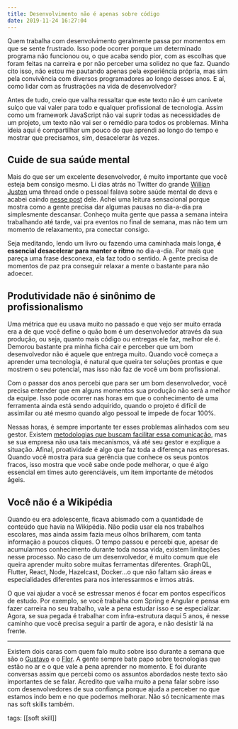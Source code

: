 ```yaml
---
title: Desenvolvimento não é apenas sobre código
date: 2019-11-24 16:27:04
---
```


Quem trabalha com desenvolvimento geralmente passa por momentos em que se sente frustrado. Isso pode ocorrer porque um determinado programa não funcionou ou, o que acaba sendo pior, com as escolhas que foram feitas na carreira e por não perceber uma solidez no que faz. Quando cito isso, não estou me pautando apenas pela experiência própria, mas sim pela convivência com diversos programadores ao longo desses anos. E aí, como lidar com as frustrações na vida de desenvolvedor?

Antes de tudo, creio que valha ressaltar que este texto não é um canivete suíço que vai valer para todo e qualquer profissional de tecnologia. Assim como um framework JavaScript não vai suprir todas as necessidades de um projeto, um texto não vai ser o remédio para todos os problemas. Minha ideia aqui é compartilhar um pouco do que aprendi ao longo do tempo e mostrar que precisamos, sim, desacelerar às vezes.

## Cuide de sua saúde mental 
Mais do que ser um excelente desenvolvedor, é muito importante que você esteja bem consigo mesmo. Li dias atrás no Twitter do grande [Willian Justen](https://www.linkedin.com/in/willianjusten/) uma thread onde o pessoal falava sobre saúde mental de devs e acabei caindo [nesse post](https://willianjusten.com.br/saude-deve-ser-a-prioridade/) dele. Achei uma leitura sensacional porque mostra como a gente precisa dar algumas pausas no dia-a-dia pra simplesmente descansar. Conheço muita gente que passa a semana inteira trabalhando até tarde, vai pra eventos no final de semana, mas não tem um momento de relaxamento, pra conectar consigo.

Seja meditando, lendo um livro ou fazendo uma caminhada mais longa, **é essencial desacelerar para manter o ritmo** no dia-a-dia. Por mais que pareça uma frase desconexa, ela faz todo o sentido. A gente precisa de momentos de paz pra conseguir relaxar a mente o bastante para não adoecer.

## Produtividade não é sinônimo de profissionalismo

Uma métrica que eu usava muito no passado e que vejo ser muito errada era a de que você define o quão bom é um desenvolvedor através da sua produção, ou seja, quanto mais código ou entregas ele faz, melhor ele é. Demorou bastante pra minha ficha cair e perceber que um bom desenvolvedor não é aquele que entrega muito. Quando você começa a aprender uma tecnologia, é natural que queira ter soluções prontas e que mostrem o seu potencial, mas isso não faz de você um bom profissional.

Com o passar dos anos percebi que para ser um bom desenvolvedor, você precisa entender que em alguns momentos sua produção não será a melhor da equipe. Isso pode ocorrer nas horas em que o conhecimento de uma ferramenta ainda está sendo adquirido, quando o projeto é difícil de assimilar ou até mesmo quando algo pessoal te impede de focar 100%.

Nessas horas, é sempre importante ter esses problemas alinhados com seu gestor. Existem [metodologias que buscam facilitar essa comunicação](https://qulture.rocks/blog/como-fazer-uma-one-on-one-e-por-que/), mas se sua empresa não usa tais mecanismos, vá até seu gestor e explique a situação. Afinal, proatividade é algo que faz toda a diferença nas empresas. Quando você mostra para sua gerência que conhece os seus pontos fracos, isso mostra que você sabe onde pode melhorar, o que é algo essencial em times auto gerenciáveis, um item importante de métodos ágeis.

## Você não é a Wikipédia

Quando eu era adolescente, ficava abismado com a quantidade de conteúdo que havia na Wikipédia. Não podia usar ela nos trabalhos escolares, mas ainda assim fazia meus olhos brilharem, com tanta informação a poucos cliques. O tempo passou e percebi que, apesar de acumularmos conhecimento durante toda nossa vida, existem limitações nesse processo. No caso de um desenvolvedor, é muito comum que ele queira aprender muito sobre muitas ferramentas diferentes. GraphQL, Flutter, React, Node, Hazelcast, Docker...o que não faltam são áreas e especialidades diferentes para nos interessarmos e irmos atrás.


O que vai ajudar a você se estressar menos é focar em pontos específicos de estudo. Por exemplo, se você trabalha com Spring e Angular e pensa em fazer carreira no seu trabalho, vale a pena estudar isso e se especializar. Agora, se sua pegada é trabalhar com infra-estrutura daqui 5 anos, é nesse caminho que você precisa seguir a partir de agora, e não desistir lá na frente.

---

Existem dois caras com quem falo muito sobre isso durante a semana que são o [Gustavo](https://www.linkedin.com/in/gustavobcx/) e o [Flor](https://www.linkedin.com/in/carlos-gabriel-goiani-flor-4a2ab5150). A gente sempre bate papo sobre tecnologias que estão no ar e o que vale a pena aprender no momento. E foi durante conversas assim que percebi como os assuntos abordados neste texto são importantes de se falar. Acredito que valha muito a pena falar sobre isso com desenvolvedores de sua confiança porque ajuda a perceber no que estamos indo bem e no que podemos melhorar. Não só tecnicamente mas nas soft skills também.

tags: [[soft skill]]